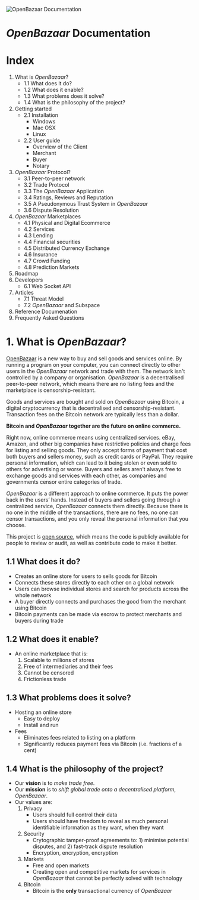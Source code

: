 ![OpenBazaar Documentation](https://openbazaar.org/assets/img/logo.png)

_OpenBazaar_ Documentation
===

# Index

1. What is _OpenBazaar_?
	+ 1.1 What does it do?
	+ 1.2 What does it enable?
	+ 1.3 What problems does it solve?
	+ 1.4 What is the philosophy of the project?
2. Getting started  
	+ 2.1 Installation  
		+ Windows
		+ Mac OSX
		+ Linux
	+ 2.2 User guide  
		+ Overview of the Client
		+ Merchant
		+ Buyer
		+ Notary
3. _OpenBazaar_ Protocol?
	+ 3.1 Peer-to-peer network
	+ 3.2 Trade Protocol
	+ 3.3 The _OpenBazaar_ Application
	+ 3.4 Ratings, Reviews and Reputation
	+ 3.5 A Pseudonymous Trust System in _OpenBazaar_
	+ 3.6 Dispute Resolution
4. _OpenBazaar_ Marketplaces
	+ 4.1 Physical and Digital Ecommerce
	+ 4.2 Services
	+ 4.3 Lending
	+ 4.4 Financial securities
	+ 4.5 Distributed Currency Exchange
	+ 4.6 Insurance
	+ 4.7 Crowd Funding
	+ 4.8 Prediction Markets
5. Roadmap
6. Developers
	+ 6.1 Web Socket API
7. Articles
	+ 7.1 Threat Model
	+ 7.2 _OpenBazaar_ and Subspace
8. Reference Documenation
9. Frequently Asked Questions

# 1. What is _OpenBazaar_?

[OpenBazaar](https://openbazaar.org) is a new way to buy and sell goods and services online. By running a program on your computer, you can connect directly to other users in the _OpenBazaar_ network and trade with them. 
The network isn't controlled by a company or organisation. _OpenBazaar_ is a decentralised peer-to-peer network, which means there are no listing fees and the marketplace is censorship-resistant.

Goods and services are bought and sold on _OpenBazaar_ using Bitcoin, a digital cryptocurrency that is decentralised and censorship-resistant. Transaction fees on the Bitcoin network are typically less than a dollar.

**Bitcoin and _OpenBazaar_ together are the future on online commerce.**

Right now, online commerce means using centralized services. eBay, Amazon, and other big companies have restrictive policies and charge fees for listing and selling goods. They only accept forms of payment that cost both buyers and sellers money, such as credit cards or PayPal. They require personal information, which can lead to it being stolen or even sold to others for advertising or worse. Buyers and sellers aren’t always free to exchange goods and services with each other, as companies and governments censor entire categories of trade.

_OpenBazaar_ is a different approach to online commerce. It puts the power back in the users’ hands. Instead of buyers and sellers going through a centralized service, _OpenBazaar_ connects them directly. Because there is no one in the middle of the transactions, there are no fees, no one can censor transactions, and you only reveal the personal information that you choose.

This project is [open source](https://github.com/openbazaar/openbazaar), which means the code is publicly available for people to review or audit, as well as contribute code to make it better.

## 1.1 What does it do?

+ Creates an online store for users to sells goods for Bitcoin
+ Connects these stores directly to each other on a global network
+ Users can browse individual stores and search for products across the whole network
+ A buyer directly connects and purchases the good from the merchant using Bitcoin
+ Bitcoin payments can be made via escrow to protect merchants and buyers during trade 

## 1.2 What does it enable?

+ An online marketplace that is:
	1. Scalable to millions of stores
	2. Free of intermediaries and their fees
	3. Cannot be censored
	4. Frictionless trade

## 1.3 What problems does it solve?

+ Hosting an online store
	+ Easy to deploy
	+ Install and run
+ Fees
	+ Eliminates fees related to listing on a platform
	+ Significantly reduces payment fees via Bitcoin (i.e. fractions of a cent)

## 1.4 What is the philosophy of the project?

+ Our **vision** is to _make trade free_. 
+ Our **mission** is to _shift global trade onto a decentralised platform_, _OpenBazaar_.
+ Our values are:
	1. Privacy
		+ Users should full control their data
		+ Users should have freedom to reveal as much personal identifiable information as they want, when they want
	2. Security
		+ Crytographic tamper-proof agreements to: 1) minimise potential disputes, and 2) fast-track dispute resolution
		+ Encryption, encryption, encryption
	3. Markets
		+ Free and open markets
		+ Creating open and competitive markets for services in _OpenBazaar_ that cannot be perfectly solved with technology
	4. Bitcoin
		+ Bitcoin is the **only** transactional currency of _OpenBazaar_

